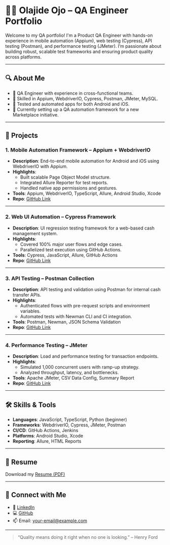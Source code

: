 # 👨‍💻 Olajide Ojo – QA Engineer Portfolio

Welcome to my QA portfolio! I'm a Product QA Engineer with hands-on experience in mobile automation (Appium), web testing (Cypress), API testing (Postman), and performance testing (JMeter). I’m passionate about building robust, scalable test frameworks and ensuring product quality across platforms.

---

## 🔍 About Me

- 💼 QA Engineer with experience in cross-functional teams.
- 🔧 Skilled in Appium, WebdriverIO, Cypress, Postman, JMeter, MySQL.
- 📱 Tested and automated apps for both Android and iOS.
- 🚀 Currently setting up a QA automation framework for a new Marketplace initiative.

---

## 📂 Projects

### 1. **Mobile Automation Framework – Appium + WebdriverIO**
- **Description**: End-to-end mobile automation for Android and iOS using WebdriverIO with Appium.
- **Highlights**:
  - Built scalable Page Object Model structure.
  - Integrated Allure Reporter for test reports.
  - Handled native app permissions and gestures.
- **Tools**: Appium, WebdriverIO, TypeScript, Allure, Android Studio, Xcode
- **Repo**: [GitHub Link](#)

---

### 2. **Web UI Automation – Cypress Framework**
- **Description**: UI regression testing framework for a web-based cash management system.
- **Highlights**:
  - Covered 100% major user flows and edge cases.
  - Parallelized test execution using GitHub Actions.
- **Tools**: Cypress, JavaScript, Allure, GitHub Actions
- **Repo**: [GitHub Link](#)

---

### 3. **API Testing – Postman Collection**
- **Description**: API testing and validation using Postman for internal cash transfer APIs.
- **Highlights**:
  - Authenticated flows with pre-request scripts and environment variables.
  - Automated tests with Newman CLI and CI integration.
- **Tools**: Postman, Newman, JSON Schema Validation
- **Repo**: [GitHub Link](#)

---

### 4. **Performance Testing – JMeter**
- **Description**: Load and performance testing for transaction endpoints.
- **Highlights**:
  - Simulated 1,000 concurrent users with ramp-up strategy.
  - Analyzed throughput, latency, and bottlenecks.
- **Tools**: Apache JMeter, CSV Data Config, Summary Report
- **Repo**: [GitHub Link](#)

---

## 🛠️ Skills & Tools

- **Languages**: JavaScript, TypeScript, Python (beginner)
- **Frameworks**: WebdriverIO, Cypress, JMeter, Postman
- **CI/CD**: GitHub Actions, Jenkins
- **Platforms**: Android Studio, Xcode
- **Reporting**: Allure, HTML Reports

---

## 📄 Resume

Download my [Resume (PDF)](./Olajide_Ojo_Resume.pdf)

---

## 🔗 Connect with Me

- 🔗 [LinkedIn](https://www.linkedin.com/in/olajideojo)
- 💻 [GitHub](https://github.com/olajideojo)
- 📫 Email: [your-email@example.com](mailto:your-email@example.com)

---

> “Quality means doing it right when no one is looking.” – Henry Ford
